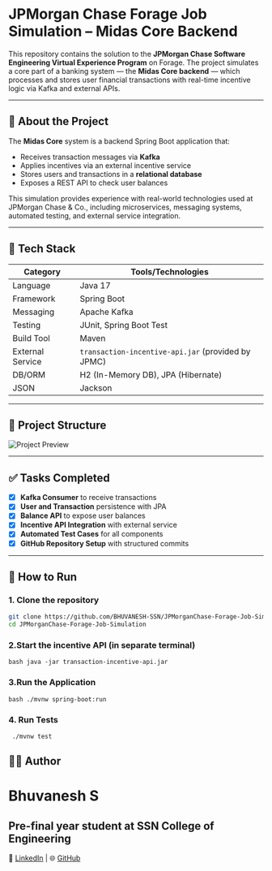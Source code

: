 # JPMorgan Chase Forage Job Simulation – Midas Core Backend

This repository contains the solution to the **JPMorgan Chase Software Engineering Virtual Experience Program** on Forage. The project simulates a core part of a banking system — the **Midas Core backend** — which processes and stores user financial transactions with real-time incentive logic via Kafka and external APIs.

---

## 💼 About the Project

The **Midas Core** system is a backend Spring Boot application that:
- Receives transaction messages via **Kafka**
- Applies incentives via an external incentive service
- Stores users and transactions in a **relational database**
- Exposes a REST API to check user balances

This simulation provides experience with real-world technologies used at JPMorgan Chase & Co., including microservices, messaging systems, automated testing, and external service integration.

---

## 🧰 Tech Stack

| Category         | Tools/Technologies                               |
|------------------|--------------------------------------------------|
| Language         | Java 17                                          |
| Framework        | Spring Boot                                      |
| Messaging        | Apache Kafka                                     |
| Testing          | JUnit, Spring Boot Test                          |
| Build Tool       | Maven                                            |
| External Service | `transaction-incentive-api.jar` (provided by JPMC) |
| DB/ORM           | H2 (In-Memory DB), JPA (Hibernate)               |
| JSON             | Jackson                                          |

---

## 📁 Project Structure
![Project Preview](./preview.png)

---

## ✅ Tasks Completed

- [x] **Kafka Consumer** to receive transactions
- [x] **User and Transaction** persistence with JPA
- [x] **Balance API** to expose user balances
- [x] **Incentive API Integration** with external service
- [x] **Automated Test Cases** for all components
- [x] **GitHub Repository Setup** with structured commits

---

## 🚀 How to Run

### 1. Clone the repository
```bash
git clone https://github.com/BHUVANESH-SSN/JPMorganChase-Forage-Job-Simulation.git
cd JPMorganChase-Forage-Job-Simulation
```

### 2.Start the incentive API (in separate terminal)

```bash java -jar transaction-incentive-api.jar ```

### 3.Run the Application 

```bash ./mvnw spring-boot:run ```

### 4. Run Tests

``` ./mvnw test```


## 🙋‍♂️ Author
 # Bhuvanesh S
## Pre-final year student at SSN College of Engineering
🔗 [LinkedIn](https://www.linkedin.com/in/bhuvanesh-cse) | 🌐 [GitHub](https://github.com/BHUVANESH-SSN)
